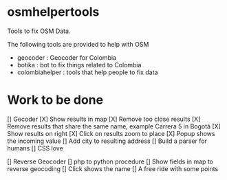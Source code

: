 osmhelpertools
==============

Tools to fix OSM Data.

The following tools are provided to help with OSM
 * geocoder : Geocoder for Colombia
 * botika : bot to fix things related to Colombia
 * colombiahelper : tools that help people to fix data



Work to be done
===============

[] Gecoder
  [X] Show results in map
  [X] Remove too close results
  [X] Remove results that share the same name, example Carrera 5 in Bogotá
  [X] Show results on right
  [X] Click on results zoom to place
  [X] Popup shows the incoming value
  [] Add city to resulting address
  [] Build a parser for humans
  [] CSS love

[] Reverse Geocoder
    [] php to python procedure
    [] Show fields in map to reverse geocoding
    [] Click shows the name
    [] A free ride with some points



